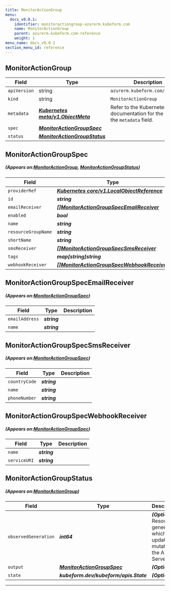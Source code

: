 ```yaml
---
title: MonitorActionGroup
menu:
  docs_v0.0.1:
    identifier: monitoractiongroup-azurerm.kubeform.com
    name: MonitorActionGroup
    parent: azurerm.kubeform.com-reference
    weight: 1
menu_name: docs_v0.0.1
section_menu_id: reference
---
```


## MonitorActionGroup
| Field | Type | Description |
| ------ | ----- | ----------- |
| `apiVersion` | string | `azurerm.kubeform.com/v1alpha1` |
|    `kind` | string | `MonitorActionGroup` |
| `metadata` | ***[Kubernetes meta/v1.ObjectMeta](https://kubernetes.io/docs/reference/generated/kubernetes-api/v1.13/#objectmeta-v1-meta)***|Refer to the Kubernetes API documentation for the fields of the `metadata` field.|
| `spec` | ***[MonitorActionGroupSpec](#MonitorActionGroupSpec)***||
| `status` | ***[MonitorActionGroupStatus](#MonitorActionGroupStatus)***||
## MonitorActionGroupSpec
##### (Appears on:[MonitorActionGroup](#MonitorActionGroup), [MonitorActionGroupStatus](#MonitorActionGroupStatus))
| Field | Type | Description |
| ------ | ----- | ----------- |
| `providerRef` | ***[Kubernetes core/v1.LocalObjectReference](https://kubernetes.io/docs/reference/generated/kubernetes-api/v1.13/#localobjectreference-v1-core)***||
| `id` | ***string***||
| `emailReceiver` | ***[[]MonitorActionGroupSpecEmailReceiver](#MonitorActionGroupSpecEmailReceiver)***| ***(Optional)*** |
| `enabled` | ***bool***| ***(Optional)*** |
| `name` | ***string***||
| `resourceGroupName` | ***string***||
| `shortName` | ***string***||
| `smsReceiver` | ***[[]MonitorActionGroupSpecSmsReceiver](#MonitorActionGroupSpecSmsReceiver)***| ***(Optional)*** |
| `tags` | ***map[string]string***| ***(Optional)*** |
| `webhookReceiver` | ***[[]MonitorActionGroupSpecWebhookReceiver](#MonitorActionGroupSpecWebhookReceiver)***| ***(Optional)*** |
## MonitorActionGroupSpecEmailReceiver
##### (Appears on:[MonitorActionGroupSpec](#MonitorActionGroupSpec))
| Field | Type | Description |
| ------ | ----- | ----------- |
| `emailAddress` | ***string***||
| `name` | ***string***||
## MonitorActionGroupSpecSmsReceiver
##### (Appears on:[MonitorActionGroupSpec](#MonitorActionGroupSpec))
| Field | Type | Description |
| ------ | ----- | ----------- |
| `countryCode` | ***string***||
| `name` | ***string***||
| `phoneNumber` | ***string***||
## MonitorActionGroupSpecWebhookReceiver
##### (Appears on:[MonitorActionGroupSpec](#MonitorActionGroupSpec))
| Field | Type | Description |
| ------ | ----- | ----------- |
| `name` | ***string***||
| `serviceURI` | ***string***||
## MonitorActionGroupStatus
##### (Appears on:[MonitorActionGroup](#MonitorActionGroup))
| Field | Type | Description |
| ------ | ----- | ----------- |
| `observedGeneration` | ***int64***| ***(Optional)*** Resource generation, which is updated on mutation by the API Server.|
| `output` | ***[MonitorActionGroupSpec](#MonitorActionGroupSpec)***| ***(Optional)*** |
| `state` | ***kubeform.dev/kubeform/apis.State***| ***(Optional)*** |
---
